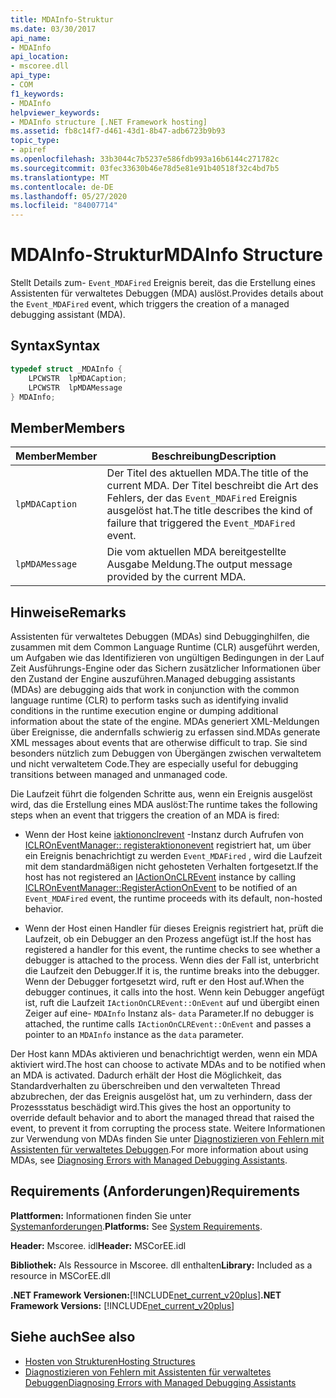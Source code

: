```yaml
---
title: MDAInfo-Struktur
ms.date: 03/30/2017
api_name:
- MDAInfo
api_location:
- mscoree.dll
api_type:
- COM
f1_keywords:
- MDAInfo
helpviewer_keywords:
- MDAInfo structure [.NET Framework hosting]
ms.assetid: fb8c14f7-d461-43d1-8b47-adb6723b9b93
topic_type:
- apiref
ms.openlocfilehash: 33b3044c7b5237e586fdb993a16b6144c271782c
ms.sourcegitcommit: 03fec33630b46e78d5e81e91b40518f32c4bd7b5
ms.translationtype: MT
ms.contentlocale: de-DE
ms.lasthandoff: 05/27/2020
ms.locfileid: "84007714"
---
```

# <a name="mdainfo-structure"></a><span data-ttu-id="5132d-102">MDAInfo-Struktur</span><span class="sxs-lookup"><span data-stu-id="5132d-102">MDAInfo Structure</span></span>
<span data-ttu-id="5132d-103">Stellt Details zum- `Event_MDAFired` Ereignis bereit, das die Erstellung eines Assistenten für verwaltetes Debuggen (MDA) auslöst.</span><span class="sxs-lookup"><span data-stu-id="5132d-103">Provides details about the `Event_MDAFired` event, which triggers the creation of a managed debugging assistant (MDA).</span></span>  
  
## <a name="syntax"></a><span data-ttu-id="5132d-104">Syntax</span><span class="sxs-lookup"><span data-stu-id="5132d-104">Syntax</span></span>  
  
```cpp  
typedef struct _MDAInfo {  
    LPCWSTR  lpMDACaption;  
    LPCWSTR  lpMDAMessage  
} MDAInfo;  
```  
  
## <a name="members"></a><span data-ttu-id="5132d-105">Member</span><span class="sxs-lookup"><span data-stu-id="5132d-105">Members</span></span>  
  
|<span data-ttu-id="5132d-106">Member</span><span class="sxs-lookup"><span data-stu-id="5132d-106">Member</span></span>|<span data-ttu-id="5132d-107">Beschreibung</span><span class="sxs-lookup"><span data-stu-id="5132d-107">Description</span></span>|  
|------------|-----------------|  
|`lpMDACaption`|<span data-ttu-id="5132d-108">Der Titel des aktuellen MDA.</span><span class="sxs-lookup"><span data-stu-id="5132d-108">The title of the current MDA.</span></span> <span data-ttu-id="5132d-109">Der Titel beschreibt die Art des Fehlers, der das `Event_MDAFired` Ereignis ausgelöst hat.</span><span class="sxs-lookup"><span data-stu-id="5132d-109">The title describes the kind of failure that triggered the `Event_MDAFired` event.</span></span>|  
|`lpMDAMessage`|<span data-ttu-id="5132d-110">Die vom aktuellen MDA bereitgestellte Ausgabe Meldung.</span><span class="sxs-lookup"><span data-stu-id="5132d-110">The output message provided by the current MDA.</span></span>|  
  
## <a name="remarks"></a><span data-ttu-id="5132d-111">Hinweise</span><span class="sxs-lookup"><span data-stu-id="5132d-111">Remarks</span></span>  
 <span data-ttu-id="5132d-112">Assistenten für verwaltetes Debuggen (MDAs) sind Debugginghilfen, die zusammen mit dem Common Language Runtime (CLR) ausgeführt werden, um Aufgaben wie das Identifizieren von ungültigen Bedingungen in der Lauf Zeit Ausführungs-Engine oder das Sichern zusätzlicher Informationen über den Zustand der Engine auszuführen.</span><span class="sxs-lookup"><span data-stu-id="5132d-112">Managed debugging assistants (MDAs) are debugging aids that work in conjunction with the common language runtime (CLR) to perform tasks such as identifying invalid conditions in the runtime execution engine or dumping additional information about the state of the engine.</span></span> <span data-ttu-id="5132d-113">MDAs generiert XML-Meldungen über Ereignisse, die andernfalls schwierig zu erfassen sind.</span><span class="sxs-lookup"><span data-stu-id="5132d-113">MDAs generate XML messages about events that are otherwise difficult to trap.</span></span> <span data-ttu-id="5132d-114">Sie sind besonders nützlich zum Debuggen von Übergängen zwischen verwaltetem und nicht verwaltetem Code.</span><span class="sxs-lookup"><span data-stu-id="5132d-114">They are especially useful for debugging transitions between managed and unmanaged code.</span></span>  
  
 <span data-ttu-id="5132d-115">Die Laufzeit führt die folgenden Schritte aus, wenn ein Ereignis ausgelöst wird, das die Erstellung eines MDA auslöst:</span><span class="sxs-lookup"><span data-stu-id="5132d-115">The runtime takes the following steps when an event that triggers the creation of an MDA is fired:</span></span>  
  
- <span data-ttu-id="5132d-116">Wenn der Host keine [iaktiononclrevent](../../../../docs/framework/unmanaged-api/hosting/iactiononclrevent-interface.md) -Instanz durch Aufrufen von [ICLROnEventManager:: registeraktiononevent](iclroneventmanager-registeractiononevent-method.md) registriert hat, um über ein Ereignis benachrichtigt zu werden `Event_MDAFired` , wird die Laufzeit mit dem standardmäßigen nicht gehosteten Verhalten fortgesetzt.</span><span class="sxs-lookup"><span data-stu-id="5132d-116">If the host has not registered an [IActionOnCLREvent](../../../../docs/framework/unmanaged-api/hosting/iactiononclrevent-interface.md) instance by calling [ICLROnEventManager::RegisterActionOnEvent](iclroneventmanager-registeractiononevent-method.md) to be notified of an `Event_MDAFired` event, the runtime proceeds with its default, non-hosted behavior.</span></span>  
  
- <span data-ttu-id="5132d-117">Wenn der Host einen Handler für dieses Ereignis registriert hat, prüft die Laufzeit, ob ein Debugger an den Prozess angefügt ist.</span><span class="sxs-lookup"><span data-stu-id="5132d-117">If the host has registered a handler for this event, the runtime checks to see whether a debugger is attached to the process.</span></span> <span data-ttu-id="5132d-118">Wenn dies der Fall ist, unterbricht die Laufzeit den Debugger.</span><span class="sxs-lookup"><span data-stu-id="5132d-118">If it is, the runtime breaks into the debugger.</span></span> <span data-ttu-id="5132d-119">Wenn der Debugger fortgesetzt wird, ruft er den Host auf.</span><span class="sxs-lookup"><span data-stu-id="5132d-119">When the debugger continues, it calls into the host.</span></span> <span data-ttu-id="5132d-120">Wenn kein Debugger angefügt ist, ruft die Laufzeit `IActionOnCLREvent::OnEvent` auf und übergibt einen Zeiger auf eine- `MDAInfo` Instanz als- `data` Parameter.</span><span class="sxs-lookup"><span data-stu-id="5132d-120">If no debugger is attached, the runtime calls `IActionOnCLREvent::OnEvent` and passes a pointer to an `MDAInfo` instance as the `data` parameter.</span></span>  
  
 <span data-ttu-id="5132d-121">Der Host kann MDAs aktivieren und benachrichtigt werden, wenn ein MDA aktiviert wird.</span><span class="sxs-lookup"><span data-stu-id="5132d-121">The host can choose to activate MDAs and to be notified when an MDA is activated.</span></span> <span data-ttu-id="5132d-122">Dadurch erhält der Host die Möglichkeit, das Standardverhalten zu überschreiben und den verwalteten Thread abzubrechen, der das Ereignis ausgelöst hat, um zu verhindern, dass der Prozessstatus beschädigt wird.</span><span class="sxs-lookup"><span data-stu-id="5132d-122">This gives the host an opportunity to override default behavior and to abort the managed thread that raised the event, to prevent it from corrupting the process state.</span></span> <span data-ttu-id="5132d-123">Weitere Informationen zur Verwendung von MDAs finden Sie unter [Diagnostizieren von Fehlern mit Assistenten für verwaltetes Debuggen](../../debug-trace-profile/diagnosing-errors-with-managed-debugging-assistants.md).</span><span class="sxs-lookup"><span data-stu-id="5132d-123">For more information about using MDAs, see [Diagnosing Errors with Managed Debugging Assistants](../../debug-trace-profile/diagnosing-errors-with-managed-debugging-assistants.md).</span></span>  
  
## <a name="requirements"></a><span data-ttu-id="5132d-124">Requirements (Anforderungen)</span><span class="sxs-lookup"><span data-stu-id="5132d-124">Requirements</span></span>  
 <span data-ttu-id="5132d-125">**Plattformen:** Informationen finden Sie unter [Systemanforderungen](../../get-started/system-requirements.md).</span><span class="sxs-lookup"><span data-stu-id="5132d-125">**Platforms:** See [System Requirements](../../get-started/system-requirements.md).</span></span>  
  
 <span data-ttu-id="5132d-126">**Header:** Mscoree. idl</span><span class="sxs-lookup"><span data-stu-id="5132d-126">**Header:** MSCorEE.idl</span></span>  
  
 <span data-ttu-id="5132d-127">**Bibliothek:** Als Ressource in Mscoree. dll enthalten</span><span class="sxs-lookup"><span data-stu-id="5132d-127">**Library:** Included as a resource in MSCorEE.dll</span></span>  
  
 <span data-ttu-id="5132d-128">**.NET Framework Versionen:**[!INCLUDE[net_current_v20plus](../../../../includes/net-current-v20plus-md.md)]</span><span class="sxs-lookup"><span data-stu-id="5132d-128">**.NET Framework Versions:** [!INCLUDE[net_current_v20plus](../../../../includes/net-current-v20plus-md.md)]</span></span>  
  
## <a name="see-also"></a><span data-ttu-id="5132d-129">Siehe auch</span><span class="sxs-lookup"><span data-stu-id="5132d-129">See also</span></span>

- [<span data-ttu-id="5132d-130">Hosten von Strukturen</span><span class="sxs-lookup"><span data-stu-id="5132d-130">Hosting Structures</span></span>](hosting-structures.md)
- [<span data-ttu-id="5132d-131">Diagnostizieren von Fehlern mit Assistenten für verwaltetes Debuggen</span><span class="sxs-lookup"><span data-stu-id="5132d-131">Diagnosing Errors with Managed Debugging Assistants</span></span>](../../debug-trace-profile/diagnosing-errors-with-managed-debugging-assistants.md)
